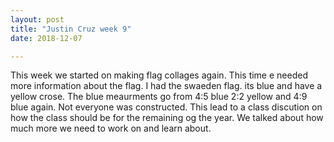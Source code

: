 ```yaml
---
layout: post
title: "Justin Cruz week 9"
date: 2018-12-07

---
```

This week we started on making flag collages again. This time e needed more information about the flag. I had the swaeden flag. its blue and have a yellow crose. The blue meaurments go from 4:5 blue 2:2 yellow and 4:9 blue again. Not everyone was constructed. This lead to a class discution on how the class should be for the remaining og the year. We talked about how much more we need to work on and learn about. 
 
